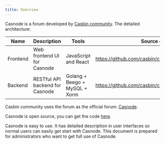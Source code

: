 ```yaml
---
title: Overview
---
```


Casnode is a forum developed by [Casbin community](https://casbin.org/). The detailed architecture:

| Name     | Description                 | Tools                | Source code                                       |
| -------- | --------------------------- | -------------------- | ------------------------------------------------- |
| Frontend | Web frontend UI for Casnode | JavaScript and React | https://github.com/casbin/casnode/tree/master/web |
| Backend | RESTful API backend for Casnode | Golang + Beego + MySQL + Xorm | https://github.com/casbin/casnode/ |

 Casbin community uses the forum as the official forum: [Casnode](https://forum.casbin.com/).

Casnode is open source, you can get the code [here](https://github.com/casbin/casnode).

Casnode is easy to use. It has detailed description in user interfaces so normal users can easily get start with Casnode. This document is prepared for administrators who want to get full use of Casnode.